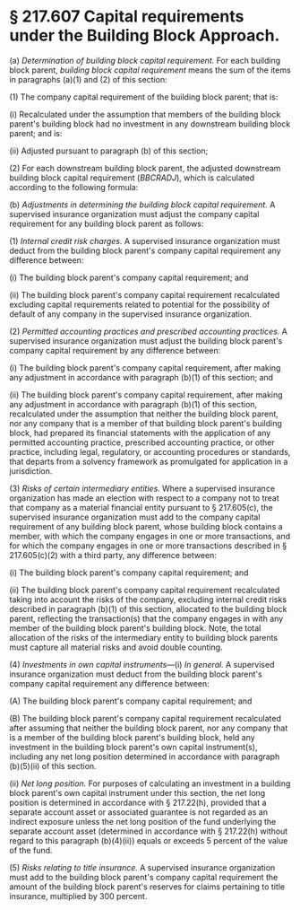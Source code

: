 # § 217.607   Capital requirements under the Building Block Approach.

(a) *Determination of building block capital requirement.* For each building block parent, *building block capital requirement* means the sum of the items in paragraphs (a)(1) and (2) of this section:


(1) The company capital requirement of the building block parent; that is:


(i) Recalculated under the assumption that members of the building block parent's building block had no investment in any downstream building block parent; and is:


(ii) Adjusted pursuant to paragraph (b) of this section;


(2) For each downstream building block parent, the adjusted downstream building block capital requirement (*BBCR*_ADJ_), which is calculated according to the following formula:


(b) *Adjustments in determining the building block capital requirement.* A supervised insurance organization must adjust the company capital requirement for any building block parent as follows:


(1) *Internal credit risk charges.* A supervised insurance organization must deduct from the building block parent's company capital requirement any difference between:


(i) The building block parent's company capital requirement; and


(ii) The building block parent's company capital requirement recalculated excluding capital requirements related to potential for the possibility of default of any company in the supervised insurance organization.


(2) *Permitted accounting practices and prescribed accounting practices.* A supervised insurance organization must adjust the building block parent's company capital requirement by any difference between:


(i) The building block parent's company capital requirement, after making any adjustment in accordance with paragraph (b)(1) of this section; and


(ii) The building block parent's company capital requirement, after making any adjustment in accordance with paragraph (b)(1) of this section, recalculated under the assumption that neither the building block parent, nor any company that is a member of that building block parent's building block, had prepared its financial statements with the application of any permitted accounting practice, prescribed accounting practice, or other practice, including legal, regulatory, or accounting procedures or standards, that departs from a solvency framework as promulgated for application in a jurisdiction.


(3) *Risks of certain intermediary entities.* Where a supervised insurance organization has made an election with respect to a company not to treat that company as a material financial entity pursuant to § 217.605(c), the supervised insurance organization must add to the company capital requirement of any building block parent, whose building block contains a member, with which the company engages in one or more transactions, and for which the company engages in one or more transactions described in § 217.605(c)(2) with a third party, any difference between:


(i) The building block parent's company capital requirement; and


(ii) The building block parent's company capital requirement recalculated taking into account the risks of the company, excluding internal credit risks described in paragraph (b)(1) of this section, allocated to the building block parent, reflecting the transaction(s) that the company engages in with any member of the building block parent's building block. Note, the total allocation of the risks of the intermediary entity to building block parents must capture all material risks and avoid double counting.


(4) *Investments in own capital instruments*—(i) *In general.* A supervised insurance organization must deduct from the building block parent's company capital requirement any difference between:


(A) The building block parent's company capital requirement; and


(B) The building block parent's company capital requirement recalculated after assuming that neither the building block parent, nor any company that is a member of the building block parent's building block, held any investment in the building block parent's own capital instrument(s), including any net long position determined in accordance with paragraph (b)(5)(ii) of this section.


(ii) *Net long position.* For purposes of calculating an investment in a building block parent's own capital instrument under this section, the net long position is determined in accordance with § 217.22(h), provided that a separate account asset or associated guarantee is not regarded as an indirect exposure unless the net long position of the fund underlying the separate account asset (determined in accordance with § 217.22(h) without regard to this paragraph (b)(4)(ii)) equals or exceeds 5 percent of the value of the fund.


(5) *Risks relating to title insurance.* A supervised insurance organization must add to the building block parent's company capital requirement the amount of the building block parent's reserves for claims pertaining to title insurance, multiplied by 300 percent.







